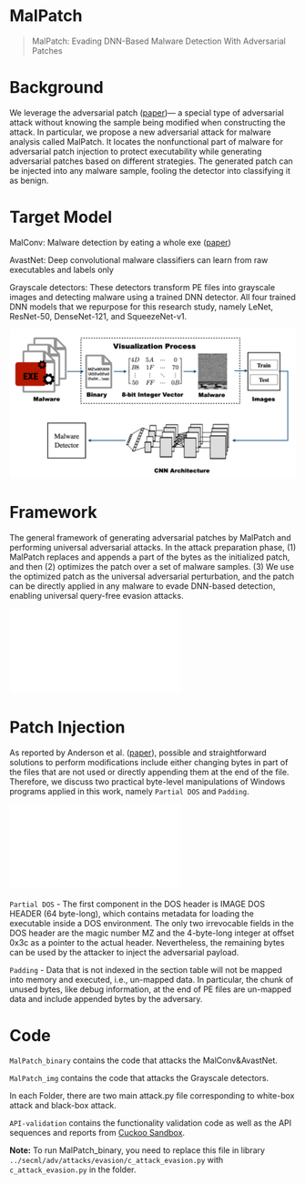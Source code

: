 # MalPatch
> MalPatch: Evading DNN-Based Malware Detection With Adversarial Patches

# Background
We leverage the adversarial patch ([paper](https://arxiv.org/abs/1712.09665))— a special type of adversarial attack without knowing the sample being modified when constructing the attack. In particular, we propose a new adversarial attack for malware analysis called MalPatch. It locates the nonfunctional part of malware for adversarial patch injection to protect executability while generating adversarial patches based on different strategies. The generated patch can be injected into any malware sample, fooling the detector into classifying it as benign.

# Target Model
MalConv: Malware detection by eating a whole exe ([paper](https://arxiv.org/abs/1710.09435))

AvastNet: Deep convolutional malware classifiers can learn from raw executables and labels only

Grayscale detectors: These detectors transform PE files into grayscale images and detecting malware using a trained DNN detector. All four trained DNN models that we repurpose for this research study, namely LeNet, ResNet-50, DenseNet-121, and SqueezeNet-v1.

![image](grayscale.png)

# Framework
The general framework of generating adversarial patches by MalPatch and performing universal adversarial attacks. In the attack preparation phase, (1) MalPatch replaces and appends a part of the bytes as the initialized patch, and then (2) optimizes the patch over a set of malware samples. (3) We use the optimized patch as the universal adversarial perturbation, and the patch can be directly applied in any malware to evade DNN-based detection, enabling universal query-free evasion attacks.

![image](framework.pdf)

# Patch Injection
As reported by Anderson et al. ([paper](https://arxiv.org/abs/1801.08917)), possible and straightforward solutions to perform modifications include either changing bytes in part of the files that are not used or directly appending them at the end of the file. Therefore, we discuss two practical byte-level manipulations of Windows programs applied in this work, namely `Partial DOS` and `Padding`.

![image](peformat.pdf)

`Partial DOS` - The first component in the DOS header is IMAGE DOS HEADER (64 byte-long), which contains metadata for loading the executable inside a DOS environment. The only two irrevocable fields in the DOS header are the magic number MZ and the 4-byte-long integer at offset 0x3c as a pointer to the actual header. Nevertheless, the remaining bytes can be used by the attacker to inject the adversarial payload.

`Padding` - Data that is not indexed in the section table will not be mapped into memory and executed, i.e., un-mapped data. In particular, the chunk of unused bytes, like debug information, at the end of PE files are un-mapped data and include appended bytes by the adversary.

# Code
`MalPatch_binary` contains the code that attacks the MalConv&AvastNet.

`MalPatch_img` contains the code that attacks the Grayscale detectors.

In each Folder, there are two main attack.py file corresponding to white-box attack and black-box attack.

`API-validation` contains the functionality validation code as well as the API sequences and reports from [Cuckoo Sandbox](https://cuckoosandbox.org/).

**Note:** To run MalPatch_binary, you need to replace this file in library `../secml/adv/attacks/evasion/c_attack_evasion.py` with `c_attack_evasion.py` in the folder.

